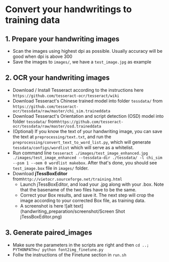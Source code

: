 # Convert your handwritings to training data

## 1. Prepare your handwriting images
* Scan the images using highest dpi as possible. Usually accuracy will be good when dpi is above 300
* Save the images to `images/`, we have a `test_image.jpg` as example

## 2. OCR your handwriting images
* Download / Install Tesseract according to the instructions here `https://github.com/tesseract-ocr/tesseract/wiki`
* Download Tesseract's Chinese trained model into folder `tessdata/` from `https://github.com/tesseract-ocr/tessdata/raw/master/chi_sim.traineddata`
* Download Tesseract's Orientation and script detection (OSD) model into folder `tessdata/` from`https://github.com/tesseract-ocr/tessdata/raw/master/osd.traineddata`
* (Optional) If you know the text of your handwriting image, you can save the text at `preprocessing/text.txt`, and run the `preprocessing/convert_text_to_word_list.py`, which will generate `tessdata/configs/wordlist` which will serve as a whitelist.
* Run command line `tesseract ./images/test_image_enhanced.jpg ./images/test_image_enhanced --tessdata-dir ./tessdata/ -l chi_sim --psm 1 --oem 0 wordlist makebox`. After that's done, you should see `test_image.box` file in `images/` folder.
* Download **jTessBoxEditor** from`http://vietocr.sourceforge.net/training.html`
    * Launch jTessBoxEditor, and load your .jpg along with your .box. Note that the basename of the two files have to be the same.
    * Correct your Box results, and save it. The next step will crop the image according to your corrected Box file, as training data.
    * A screenshot is here ![alt text](handwriting_preparation/screenshot/Screen Shot jTessBoxEditor.png)

## 3. Generate paired_images
* Make sure the parameters in the scripts are right and then `cd ..; PYTHONPATH=/ python font2img_finetune.py`
* Follw the instructions of the Finetune section in `run.sh`